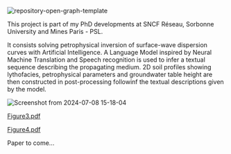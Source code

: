 ![repository-open-graph-template](https://github.com/JoseCunhaTeixeira/Trasnformer_SW_inversion/assets/148117375/fe8c8189-c33a-48d8-941a-a301e20def6b)

This project is part of my PhD developments at SNCF Réseau, Sorbonne University and Mines Paris - PSL.

It consists solving petrophysical inversion of surface-wave dispersion curves with Artificial Intelligence.
A Language Model inspired by Neural Machine Translation and Speech recognition is used to infer a textual sequence describing the propagating medium.
2D soil profiles showing lythofacies, petrophysical parameters and groundwater table height are then constructed in post-processing followinf the textual descriptions given by the model.

![Screenshot from 2024-07-08 15-18-04](https://github.com/JoseCunhaTeixeira/Trasnformer_SW_inversion/assets/148117375/074bd457-1acf-40c9-8ae7-ea47b9027de7)

[Figure3.pdf](https://github.com/user-attachments/files/16164804/Figure3.pdf)

[Figure4.pdf](https://github.com/user-attachments/files/16164803/Figure4.pdf)

Paper to come...
